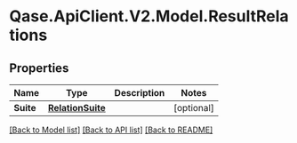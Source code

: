 # Qase.ApiClient.V2.Model.ResultRelations

## Properties

Name | Type | Description | Notes
------------ | ------------- | ------------- | -------------
**Suite** | [**RelationSuite**](RelationSuite.md) |  | [optional] 

[[Back to Model list]](../../README.md#documentation-for-models) [[Back to API list]](../../README.md#documentation-for-api-endpoints) [[Back to README]](../../README.md)

